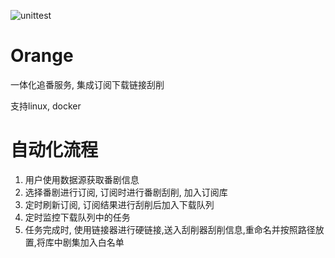 ![unittest](https://github.com/tom8zds/Orange/actions/workflows/unittest.yml/badge.svg)

# Orange
一体化追番服务, 集成订阅下载链接刮削

支持linux, docker

# 自动化流程
1. 用户使用数据源获取番剧信息
2. 选择番剧进行订阅, 订阅时进行番剧刮削, 加入订阅库
3. 定时刷新订阅, 订阅结果进行刮削后加入下载队列
4. 定时监控下载队列中的任务
5. 任务完成时, 使用链接器进行硬链接,送入刮削器刮削信息,重命名并按照路径放置,将库中剧集加入白名单
